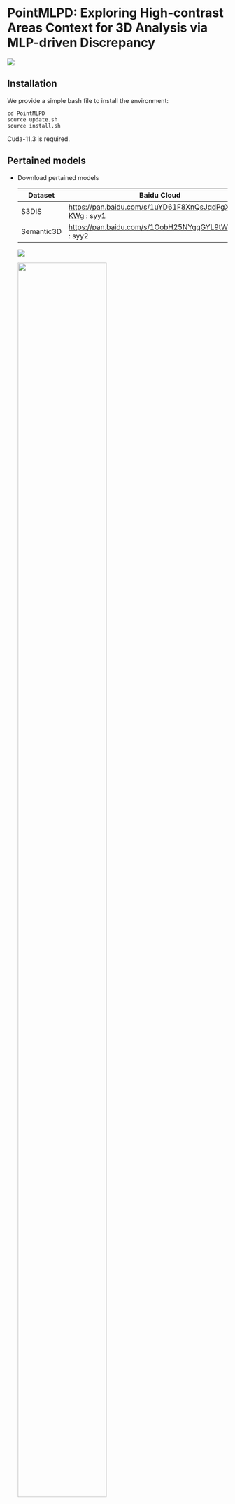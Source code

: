 # PointMLPD: Exploring High-contrast Areas Context for 3D Analysis via MLP-driven Discrepancy


![](https://github.com/Shaoyuyuanneu/PointMLPD/blob/main/image/Image1.png)

## Installation
We provide a simple bash file to install the environment:

```
cd PointMLPD
source update.sh
source install.sh
```
Cuda-11.3 is required.

## Pertained models
* Download pertained models

  | Dataset                  |                                 Baidu Cloud           | 
  |--------------------------|-------------------------------------------------------|
  | S3DIS                    | https://pan.baidu.com/s/1uYD61F8XnQsJqdPgX5-KWg : syy1 | 
  | Semantic3D               | https://pan.baidu.com/s/1OobH25NYggGYL9tW_Id31A : syy2 |

  ![](https://github.com/Shaoyuyuanneu/PointMLPD/blob/main/image/Image2.png)


  <img src="https://github.com/Shaoyuyuanneu/PointMLPD/blob/main/image/Image4.png" width=65% height=85% class="center">
## Visualization

![](https://github.com/Shaoyuyuanneu/PointMLPD/blob/main/image1/vis1.png)

```

### Acknowledgment

Part of our code refers to the work [RandLA-Net](https://github.com/QingyongHu/RandLA-Net)


